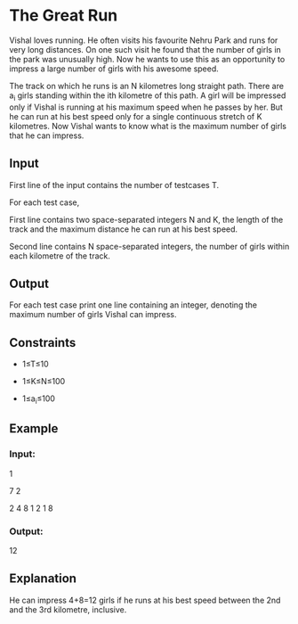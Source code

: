 # The Great Run

Vishal loves running. He often visits his favourite Nehru Park and runs for very long distances. 
On one such visit he found that the number of girls in the park was unusually high. 
Now he wants to use this as an opportunity to impress a large number of girls with his awesome speed.

The track on which he runs is an N kilometres long straight path. 
There are a<sub>i</sub> girls standing within the ith kilometre of this path. 
A girl will be impressed only if Vishal is running at his maximum speed when he passes by her. 
But he can run at his best speed only for a single continuous stretch of K kilometres. 
Now Vishal wants to know what is the maximum number of girls that he can impress.

## Input

First line of the input contains the number of testcases T.

For each test case,

First line contains two space-separated integers N and K, the length of the track and the maximum distance he can run at his best speed.

Second line contains N space-separated integers, the number of girls within each kilometre of the track.

## Output

For each test case print one line containing an integer, denoting the maximum number of girls Vishal can impress.

## Constraints

- 1≤T≤10
 
- 1≤K≤N≤100

- 1≤a<sub>i</sub>≤100

## Example

### Input:

1

7 2

2 4 8 1 2 1 8

### Output:

12

## Explanation

He can impress 4+8=12 girls if he runs at his best speed between the 2nd and the 3rd kilometre, inclusive.
